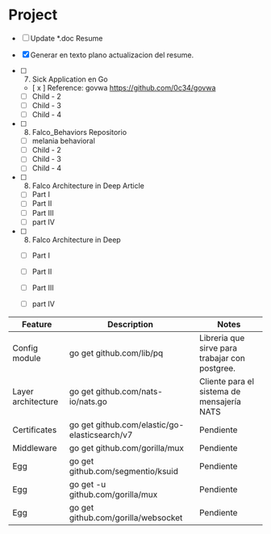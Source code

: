 # Project


- [ ] Update *.doc Resume
- [x] Generar en texto plano actualizacion del resume.


- [ ] 7. Sick Application en Go
    - [ x ] Reference: govwa https://github.com/0c34/govwa
    - [ ] Child - 2  
    - [ ] Child - 3
    - [ ] Child - 4
- [ ] 8. Falco_Behaviors Repositorio
    - [ ]  melania behavioral
    - [ ] Child - 2  
    - [ ] Child - 3
    - [ ] Child - 4
- [ ] 8. Falco Architecture in Deep Article
    - [ ] Part I
    - [ ] Part II  
    - [ ] Part III
    - [ ] part IV
- [ ] 8. Falco Architecture in Deep
    - [ ] Part I
    - [ ] Part II  
    - [ ] Part III
    - [ ] part IV



|Feature |Description|  Notes |
|-----|--------|-------|
|Config module|go get github.com/lib/pq       | Libreria que sirve para trabajar con postgree.     |
|Layer architecture  |go get github.com/nats-io/nats.go      | Cliente para el sistema de mensajería NATS      |
|Certificates   |go get github.com/elastic/go-elasticsearch/v7      | Pendiente      |
|Middleware  |go get github.com/gorilla/mux      | Pendiente      |
|Egg  |go get github.com/segmentio/ksuid      | Pendiente      |
|Egg  |go get -u github.com/gorilla/mux      | Pendiente      |
|Egg  |go get github.com/gorilla/websocket      | Pendiente      |